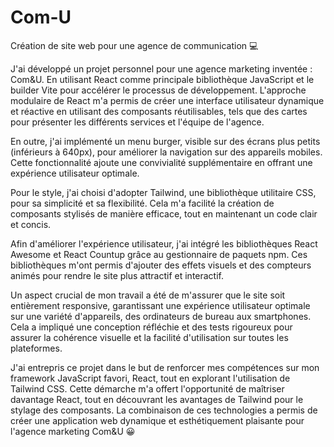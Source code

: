 # Com-U

Création de site web pour une agence de communication 💻

J'ai développé un projet personnel pour une agence marketing inventée : Com&U. En utilisant React comme principale bibliothèque JavaScript et le builder Vite pour accélérer le processus de développement. L'approche modulaire de React m'a permis de créer une interface utilisateur dynamique et réactive en utilisant des composants réutilisables, tels que des cartes pour présenter les différents services et l'équipe de l'agence.

En outre, j'ai implémenté un menu burger, visible sur des écrans plus petits (inférieurs à 640px), pour améliorer la navigation sur des appareils mobiles. Cette fonctionnalité ajoute une convivialité supplémentaire en offrant une expérience utilisateur optimale.

Pour le style, j'ai choisi d'adopter Tailwind, une bibliothèque utilitaire CSS, pour sa simplicité et sa flexibilité. Cela m'a facilité la création de composants stylisés de manière efficace, tout en maintenant un code clair et concis.

Afin d'améliorer l'expérience utilisateur, j'ai intégré les bibliothèques React Awesome et React Countup grâce au gestionnaire de paquets npm. Ces bibliothèques m'ont permis d'ajouter des effets visuels et des compteurs animés pour rendre le site plus attractif et interactif.

Un aspect crucial de mon travail a été de m'assurer que le site soit entièrement responsive, garantissant une expérience utilisateur optimale sur une variété d'appareils, des ordinateurs de bureau aux smartphones. Cela a impliqué une conception réfléchie et des tests rigoureux pour assurer la cohérence visuelle et la facilité d'utilisation sur toutes les plateformes.

J'ai entrepris ce projet dans le but de renforcer mes compétences sur mon framework JavaScript favori, React, tout en explorant l'utilisation de Tailwind CSS. Cette démarche m'a offert l'opportunité de maîtriser davantage React, tout en découvrant les avantages de Tailwind pour le stylage des composants. La combinaison de ces technologies a permis de créer une application web dynamique et esthétiquement plaisante pour l'agence marketing Com&U 😀

